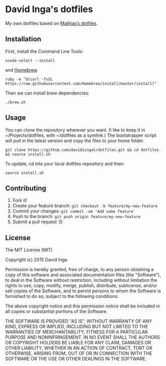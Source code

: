 # David Inga's dotfiles

My own dotfiles based on [Mathias’s dotfiles](https://github.com/mathiasbynens/dotfiles).

## Installation

First, install the Command Line Tools:

    xcode-select --install

and [Homebrew](http://brew.sh).

    ruby -e "$(curl -fsSL https://raw.githubusercontent.com/Homebrew/install/master/install)"

Then we can install brew dependencies:

    ./brew.sh

## Usage

You can clone the repository wherever you want. (I like to keep it in ~/Projects/dotfiles, with ~/dotfiles as a symlink.) The bootstrapper script will pull in the latest version and copy the files to your home folder.

    git clone https://github.com/davidsingal/dotfiles.git && cd dotfiles && source install.sh

To update, cd into your local dotfiles repository and then:

    source install.sh

## Contributing

1. Fork it!
2. Create your feature branch: `git checkout -b feature/my-new-feature`
3. Commit your changes: `git commit -am 'Add some feature'`
4. Push to the branch: `git push origin feature/my-new-feature`
5. Submit a pull request :D

## License

The MIT License (MIT)

Copyright (c) 2015 David Inga

Permission is hereby granted, free of charge, to any person obtaining a copy
of this software and associated documentation files (the "Software"), to deal
in the Software without restriction, including without limitation the rights
to use, copy, modify, merge, publish, distribute, sublicense, and/or sell
copies of the Software, and to permit persons to whom the Software is
furnished to do so, subject to the following conditions:

The above copyright notice and this permission notice shall be included in all
copies or substantial portions of the Software.

THE SOFTWARE IS PROVIDED "AS IS", WITHOUT WARRANTY OF ANY KIND, EXPRESS OR
IMPLIED, INCLUDING BUT NOT LIMITED TO THE WARRANTIES OF MERCHANTABILITY,
FITNESS FOR A PARTICULAR PURPOSE AND NONINFRINGEMENT. IN NO EVENT SHALL THE
AUTHORS OR COPYRIGHT HOLDERS BE LIABLE FOR ANY CLAIM, DAMAGES OR OTHER
LIABILITY, WHETHER IN AN ACTION OF CONTRACT, TORT OR OTHERWISE, ARISING FROM,
OUT OF OR IN CONNECTION WITH THE SOFTWARE OR THE USE OR OTHER DEALINGS IN THE
SOFTWARE.

